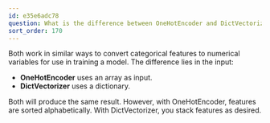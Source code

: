 ```yaml
---
id: e35e6adc78
question: What is the difference between OneHotEncoder and DictVectorizer?
sort_order: 170
---
```


Both work in similar ways to convert categorical features to numerical variables for use in training a model. The difference lies in the input:

- **OneHotEncoder** uses an array as input.
- **DictVectorizer** uses a dictionary.

Both will produce the same result. However, with OneHotEncoder, features are sorted alphabetically. With DictVectorizer, you stack features as desired.